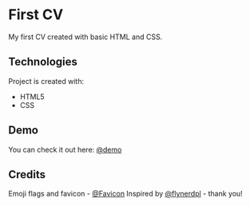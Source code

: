 # First CV
My first CV created with basic HTML and CSS. 

## Technologies
Project is created with:
* HTML5
* CSS

## Demo
You can check it out here: [@demo](https://patrycjanie.github.io/MyCV/)

## Credits
Emoji flags and favicon - [@Favicon](https://favicon.io/)
Inspired by [@flynerdpl](https://www.flynerd.pl/) - thank you!
